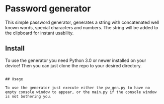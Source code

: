 # Password generator

This simple password generator, generates a string with concatenated well known words, special characters and numbers.
The string will be added to the clipboard for instant usability.

## Install

To use the generator you need Python 3.0 or newer installed on your device!
Then you can just clone the repo to your desired directory.

```git clone https://github.com/DaDimpfl/PwGen.git

## Usage

To use the generator just execute either the pw_gen.py to have no empty console window to appear, or the main.py if the console window is not bothering you.
